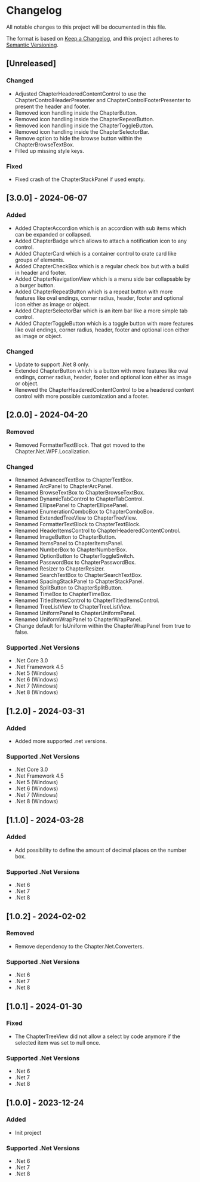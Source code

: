 # Changelog

All notable changes to this project will be documented in this file.

The format is based on [Keep a Changelog](https://keepachangelog.com/en/1.1.0/),
and this project adheres to [Semantic Versioning](https://semver.org/spec/v2.0.0.html).

## [Unreleased]
### Changed
- Adjusted ChapterHeaderedContentControl to use the ChapterControlHeaderPresenter and ChapterControlFooterPresenter to present the header and footer.
- Removed icon handling inside the ChapterButton.
- Removed icon handling inside the ChapterRepeatButton.
- Removed icon handling inside the ChapterToggleButton.
- Removed icon handling inside the ChapterSelectorBar.
- Remove option to hide the browse button within the ChapterBrowseTextBox.
- Filled up missing style keys.
### Fixed
- Fixed crash of the ChapterStackPanel if used empty.

## [3.0.0] - 2024-06-07
### Added
- Added ChapterAccordion which is an accordion with sub items which can be expanded or collapsed.
- Added ChapterBadge which allows to attach a notification icon to any control.
- Added ChapterCard which is a container control to crate card like groups of elements.
- Added ChapterCheckBox which is a regular check box but with a build in header and footer.
- Added ChapterNavigationView which is a menu side bar collapsable by a burger button.
- Added ChapterRepeatButton which is a repeat button with more features like oval endings, corner radius, header, footer and optional icon either as image or object.
- Added ChapterSelectorBar which is an item bar like a more simple tab control.
- Added ChapterToggleButton which is a toggle button with more features like oval endings, corner radius, header, footer and optional icon either as image or object.
### Changed
- Update to support .Net 8 only.
- Extended ChapterButton which is a button with more features like oval endings, corner radius, header, footer and optional icon either as image or object.
- Renewed the ChapterHeaderedContentControl to be a headered content control with more possible customization and a footer.

## [2.0.0] - 2024-04-20
### Removed
- Removed FormatterTextBlock. That got moved to the Chapter.Net.WPF.Localization.
### Changed
- Renamed AdvancedTextBox to ChapterTextBox.
- Renamed ArcPanel to ChapterArcPanel.
- Renamed BrowseTextBox to ChapterBrowseTextBox.
- Renamed DynamicTabControl to ChapterTabControl.
- Renamed EllipsePanel to ChapterEllipsePanel.
- Renamed EnumerationComboBox to ChapterComboBox.
- Renamed ExtendedTreeView to ChapterTreeView.
- Renamed FormatterTextBlock to ChapterTextBlock.
- Renamed HeaderItemsControl to ChapterHeaderedContentControl.
- Renamed ImageButton to ChapterButton.
- Renamed ItemsPanel to ChapterItemsPanel.
- Renamed NumberBox to ChapterNumberBox.
- Renamed OptionButton to ChapterToggleSwitch.
- Renamed PasswordBox to ChapterPasswordBox.
- Renamed Resizer to ChapterResizer.
- Renamed SearchTextBox to ChapterSearchTextBox.
- Renamed SpacingStackPanel to ChapterStackPanel.
- Renamed SplitButton to ChapterSplitButton.
- Renamed TimeBox to ChapterTimeBox.
- Renamed TitledItemsControl to ChapterTitledItemsControl.
- Renamed TreeListView to ChapterTreeListView.
- Renamed UniformPanel to ChapterUniformPanel.
- Renamed UniformWrapPanel to ChapterWrapPanel.
- Change default for IsUniform within the ChapterWrapPanel from true to false.
### Supported .Net Versions
- .Net Core 3.0
- .Net Framework 4.5
- .Net 5 (Windows)
- .Net 6 (Windows)
- .Net 7 (Windows)
- .Net 8 (Windows)

## [1.2.0] - 2024-03-31
### Added
- Added more supported .net versions.
### Supported .Net Versions
- .Net Core 3.0
- .Net Framework 4.5
- .Net 5 (Windows)
- .Net 6 (Windows)
- .Net 7 (Windows)
- .Net 8 (Windows)

## [1.1.0] - 2024-03-28
### Added
- Add possibility to define the amount of decimal places on the number box.
### Supported .Net Versions
- .Net 6
- .Net 7
- .Net 8

## [1.0.2] - 2024-02-02
### Removed
- Remove dependency to the Chapter.Net.Converters.
### Supported .Net Versions
- .Net 6
- .Net 7
- .Net 8

## [1.0.1] - 2024-01-30
### Fixed
- The ChapterTreeView did not allow a select by code anymore if the selected item was set to null once.
### Supported .Net Versions
- .Net 6
- .Net 7
- .Net 8

## [1.0.0] - 2023-12-24
### Added
- Init project
### Supported .Net Versions
- .Net 6
- .Net 7
- .Net 8
